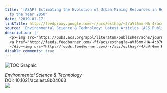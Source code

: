 ```yaml
---
title: '[ASAP] Estimating the Evolution of Urban Mining Resources in Hong Kong, Up
  to the Year 2050'
date: '2019-01-17'
linkTitle: http://feedproxy.google.com/~r/acs/esthag/~3/aVf6mm-HA-4/acs.est.8b04063
source: 'Environmental Science & Technology: Latest Articles (ACS Publications)'
description: |-
  <p><img src="https://pubs.acs.org/appl/literatum/publisher/achs/journals/content/esthag/0/esthag.ahead-of-print/acs.est.8b04063/20190117/images/medium/es-2018-04063t_0007.gif" alt="TOC Graphic"/></p><div><cite>Environmental Science & Technology</cite></div><div>DOI: 10.1021/acs.est.8b04063</div><div class="feedflare">
  <a href="http://feeds.feedburner.com/~ff/acs/esthag?a=aVf6mm-HA-4:b76dhFRvyQc:yIl2AUoC8zA"><img src="http://feeds.feedburner.com/~ff/acs/esthag?d=yIl2AUoC8zA" border="0"></img></a>
  </div><img src="http://feeds.feedburner.com/~r/acs/esthag/~4/aVf6mm-HA-4" height="1" width="1" ...
disable_comments: true
---
```

<p><img src="https://pubs.acs.org/appl/literatum/publisher/achs/journals/content/esthag/0/esthag.ahead-of-print/acs.est.8b04063/20190117/images/medium/es-2018-04063t_0007.gif" alt="TOC Graphic"/></p><div><cite>Environmental Science & Technology</cite></div><div>DOI: 10.1021/acs.est.8b04063</div><div class="feedflare">
<a href="http://feeds.feedburner.com/~ff/acs/esthag?a=aVf6mm-HA-4:b76dhFRvyQc:yIl2AUoC8zA"><img src="http://feeds.feedburner.com/~ff/acs/esthag?d=yIl2AUoC8zA" border="0"></img></a>
</div><img src="http://feeds.feedburner.com/~r/acs/esthag/~4/aVf6mm-HA-4" height="1" width="1" ...